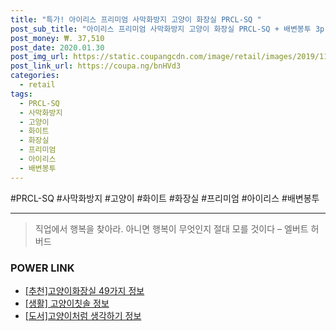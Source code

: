 ```yaml
--- 
title: "특가! 아이리스 프리미엄 사막화방지 고양이 화장실 PRCL-SQ " 
post_sub_title: "아이리스 프리미엄 사막화방지 고양이 화장실 PRCL-SQ + 배변봉투 3p, 화이트" 
post_money: ₩. 37,510 
post_date: 2020.01.30 
post_img_url: https://static.coupangcdn.com/image/retail/images/2019/11/21/17/6/847db8d4-ec9a-40ba-8f3d-261e0739da2c.jpg 
post_link_url: https://coupa.ng/bnHVd3 
categories: 
  - retail 
tags: 
  - PRCL-SQ 
  - 사막화방지 
  - 고양이 
  - 화이트 
  - 화장실 
  - 프리미엄 
  - 아이리스 
  - 배변봉투 
--- 
```

  #PRCL-SQ #사막화방지 #고양이 #화이트 #화장실 #프리미엄 #아이리스 #배변봉투 
<hr> 

> 직업에서 행복을 찾아라. 아니면 행복이 무엇인지 절대 모를 것이다 – 엘버트 허버드 


### POWER LINK

* <a href="https://blog.naver.com/fasyy4321/221789568194" target="_blank">[추천]고양이화장실 49가지 정보</a>
* <a href="https://blog.naver.com/sakai111/221767439377" target="_blank"> [생활] 고양이칫솔 정보 </a>
* <a href="https://blog.naver.com/fasyy4321/221775259975" target="_blank">[도서]고양이처럼 생각하기 정보</a>
